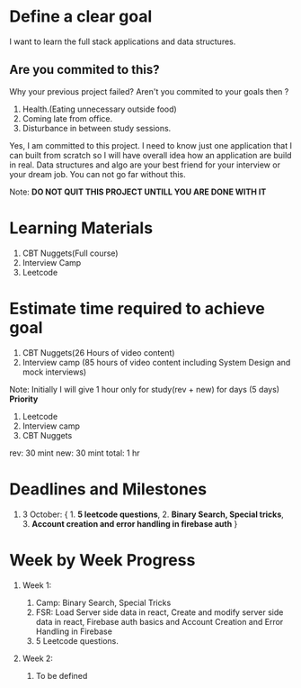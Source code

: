# Define a clear goal

I want to learn the full stack applications and data structures.

## Are you commited to this?

Why your previous project failed? Aren't you commited to your goals then ?

1. Health.(Eating unnecessary outside food)
2. Coming late from office.
3. Disturbance in between study sessions.

Yes, I am committed to this project. I need to know just one application that I can built from scratch so I will have overall idea how an application are build in real. Data structures and algo are your best friend for your interview or your dream job. You can not go far without this.

Note: **DO NOT QUIT THIS PROJECT UNTILL YOU ARE DONE WITH IT**

# Learning Materials

1. CBT Nuggets(Full course)
2. Interview Camp
3. Leetcode

# Estimate time required to achieve goal

1. CBT Nuggets(26 Hours of video content)
2. Interview camp (85 hours of video content including System Design and mock interviews)

Note: Initially I will give 1 hour only for study(rev + new) for days (5 days)
**Priority**

1. Leetcode
2. Interview camp
3. CBT Nuggets

rev: 30 mint
new: 30 mint
total: 1 hr

# Deadlines and Milestones

1. 3 October: { 1. **5 leetcode questions**, 2. **Binary Search, Special tricks**, 3. **Account creation and error handling in firebase auth** }

# Week by Week Progress

1. Week 1:

   1. Camp: Binary Search, Special Tricks
   2. FSR: Load Server side data in react, Create and modify server side data in react, Firebase auth basics and Account Creation and Error Handling in Firebase
   3. 5 Leetcode questions.

2. Week 2:
   1. To be defined
